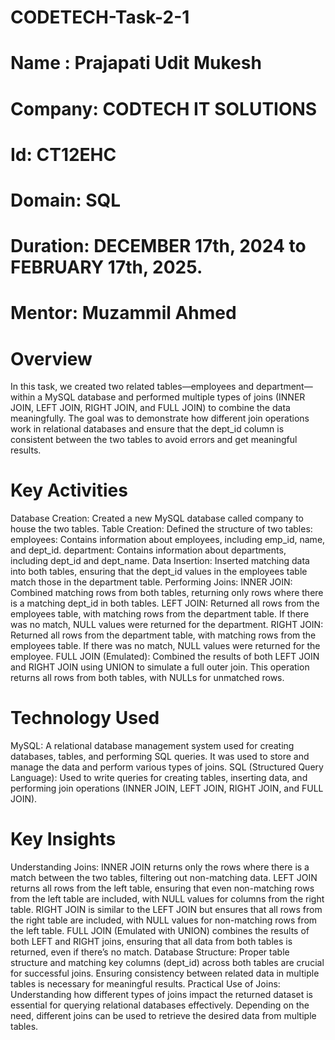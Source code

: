 # CODETECH-Task-2-1
# Name : Prajapati Udit Mukesh
# Company: CODTECH IT SOLUTIONS
# Id: CT12EHC
# Domain: SQL
# Duration: DECEMBER 17th, 2024 to FEBRUARY 17th, 2025.
# Mentor: Muzammil Ahmed

# Overview
In this task, we created two related tables—employees and department—within a MySQL database and performed multiple types of joins (INNER JOIN, LEFT JOIN, RIGHT JOIN, and FULL JOIN) to combine the data meaningfully. The goal was to demonstrate how different join operations work in relational databases and ensure that the dept_id column is consistent between the two tables to avoid errors and get meaningful results.

# Key Activities
Database Creation: Created a new MySQL database called company to house the two tables.
Table Creation: Defined the structure of two tables:
employees: Contains information about employees, including emp_id, name, and dept_id.
department: Contains information about departments, including dept_id and dept_name.
Data Insertion: Inserted matching data into both tables, ensuring that the dept_id values in the employees table match those in the department table.
Performing Joins:
INNER JOIN: Combined matching rows from both tables, returning only rows where there is a matching dept_id in both tables.
LEFT JOIN: Returned all rows from the employees table, with matching rows from the department table. If there was no match, NULL values were returned for the department.
RIGHT JOIN: Returned all rows from the department table, with matching rows from the employees table. If there was no match, NULL values were returned for the employee.
FULL JOIN (Emulated): Combined the results of both LEFT JOIN and RIGHT JOIN using UNION to simulate a full outer join. This operation returns all rows from both tables, with NULLs for unmatched rows.

# Technology Used
MySQL: A relational database management system used for creating databases, tables, and performing SQL queries. It was used to store and manage the data and perform various types of joins.
SQL (Structured Query Language): Used to write queries for creating tables, inserting data, and performing join operations (INNER JOIN, LEFT JOIN, RIGHT JOIN, and FULL JOIN).

# Key Insights
Understanding Joins:
INNER JOIN returns only the rows where there is a match between the two tables, filtering out non-matching data.
LEFT JOIN returns all rows from the left table, ensuring that even non-matching rows from the left table are included, with NULL values for columns from the right table.
RIGHT JOIN is similar to the LEFT JOIN but ensures that all rows from the right table are included, with NULL values for non-matching rows from the left table.
FULL JOIN (Emulated with UNION) combines the results of both LEFT and RIGHT joins, ensuring that all data from both tables is returned, even if there’s no match.
Database Structure: Proper table structure and matching key columns (dept_id) across both tables are crucial for successful joins. Ensuring consistency between related data in multiple tables is necessary for meaningful results.
Practical Use of Joins: Understanding how different types of joins impact the returned dataset is essential for querying relational databases effectively. Depending on the need, different joins can be used to retrieve the desired data from multiple tables.
